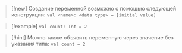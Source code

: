
> [!new] 
> Создание переменной возможно с помощью следующей конструкции:
> `val <name>: <data type> = [initial value]`

> [!example] 
> `val count: Int = 2`

> [!hint] 
> Можно также объявить переменную через значение без указания типа:
> `val count = 2`



